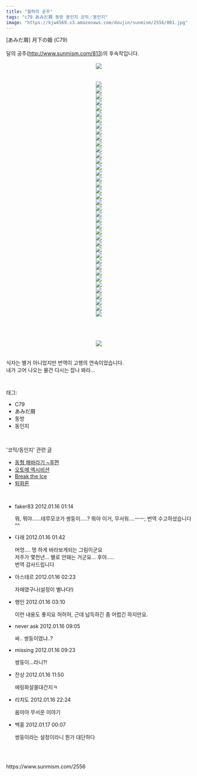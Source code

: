 ```yaml
---
title: "월하의 공주"
tags: "c79 あみだ屑 동방 동인지 코믹／동인지"
image: "https://kjw4569.s3.amazonaws.com/doujin/sunmism/2556/001.jpg"
---
```

<div class="article">
<div class="jb-article">[あみだ屑] 月下の姫 (C79)<br/>
<br/>달의 공주(<a href="http://www.sunmism.com/813">http://www.sunmism.com/813</a>)의 후속작입니다.<br/>
<br/><div class="imageblock center" style="text-align: center; clear: both;"><img src="{{ site.imgserver3 }}/sunmism/2556/001.jpg"/></div><br/>
<br/><p style="margin-top: 0px; margin-right: 0px; margin-bottom: 0px; margin-left: 0px; "></p><div class="imageblock center" style="text-align: center; clear: both;"><img src="{{ site.imgserver3 }}/sunmism/2556/002.jpg"/></div><div class="imageblock center" style="text-align: center; clear: both;"><img src="{{ site.imgserver3 }}/sunmism/2556/003.jpg"/></div><div class="imageblock center" style="text-align: center; clear: both;"><img src="{{ site.imgserver3 }}/sunmism/2556/004.jpg"/></div><div class="imageblock center" style="text-align: center; clear: both;"><img src="{{ site.imgserver3 }}/sunmism/2556/005.jpg"/></div><div class="imageblock center" style="text-align: center; clear: both;"><img src="{{ site.imgserver3 }}/sunmism/2556/006.jpg"/></div><div class="imageblock center" style="text-align: center; clear: both;"><img src="{{ site.imgserver3 }}/sunmism/2556/007.jpg"/></div><div class="imageblock center" style="text-align: center; clear: both;"><img src="{{ site.imgserver3 }}/sunmism/2556/008.jpg"/></div><div class="imageblock center" style="text-align: center; clear: both;"><img src="{{ site.imgserver3 }}/sunmism/2556/009.jpg"/></div><div class="imageblock center" style="text-align: center; clear: both;"><img src="{{ site.imgserver3 }}/sunmism/2556/010.jpg"/></div><div class="imageblock center" style="text-align: center; clear: both;"><img src="{{ site.imgserver3 }}/sunmism/2556/011.jpg"/></div><div class="imageblock center" style="text-align: center; clear: both;"><img src="{{ site.imgserver3 }}/sunmism/2556/012.jpg"/></div><div class="imageblock center" style="text-align: center; clear: both;"><img src="{{ site.imgserver3 }}/sunmism/2556/013.jpg"/></div><div class="imageblock center" style="text-align: center; clear: both;"><img src="{{ site.imgserver3 }}/sunmism/2556/014.jpg"/></div><div class="imageblock center" style="text-align: center; clear: both;"><img src="{{ site.imgserver3 }}/sunmism/2556/015.jpg"/></div><div class="imageblock center" style="text-align: center; clear: both;"><img src="{{ site.imgserver3 }}/sunmism/2556/016.jpg"/></div><div class="imageblock center" style="text-align: center; clear: both;"><img src="{{ site.imgserver3 }}/sunmism/2556/017.jpg"/></div><div class="imageblock center" style="text-align: center; clear: both;"><img src="{{ site.imgserver3 }}/sunmism/2556/018.jpg"/></div><div class="imageblock center" style="text-align: center; clear: both;"><img src="{{ site.imgserver3 }}/sunmism/2556/019.jpg"/></div><div class="imageblock center" style="text-align: center; clear: both;"><img src="{{ site.imgserver3 }}/sunmism/2556/020.jpg"/></div><div class="imageblock center" style="text-align: center; clear: both;"><img src="{{ site.imgserver3 }}/sunmism/2556/021.jpg"/></div><div class="imageblock center" style="text-align: center; clear: both;"><img src="{{ site.imgserver3 }}/sunmism/2556/022.jpg"/></div><div class="imageblock center" style="text-align: center; clear: both;"><img src="{{ site.imgserver3 }}/sunmism/2556/023.jpg"/></div><div class="imageblock center" style="text-align: center; clear: both;"><img src="{{ site.imgserver3 }}/sunmism/2556/024.jpg"/></div><div class="imageblock center" style="text-align: center; clear: both;"><img src="{{ site.imgserver3 }}/sunmism/2556/025.jpg"/></div><div class="imageblock center" style="text-align: center; clear: both;"><img src="{{ site.imgserver3 }}/sunmism/2556/026.jpg"/></div><div class="imageblock center" style="text-align: center; clear: both;"><img src="{{ site.imgserver3 }}/sunmism/2556/027.jpg"/></div><div class="imageblock center" style="text-align: center; clear: both;"><img src="{{ site.imgserver3 }}/sunmism/2556/028.jpg"/></div><div class="imageblock center" style="text-align: center; clear: both;"><img src="{{ site.imgserver3 }}/sunmism/2556/029.jpg"/></div><div class="imageblock center" style="text-align: center; clear: both;"><img src="{{ site.imgserver3 }}/sunmism/2556/030.jpg"/></div><div class="imageblock center" style="text-align: center; clear: both;"><img src="{{ site.imgserver3 }}/sunmism/2556/031.jpg"/></div><div class="imageblock center" style="text-align: center; clear: both;"><img src="{{ site.imgserver3 }}/sunmism/2556/032.jpg"/></div><div class="imageblock center" style="text-align: center; clear: both;"><img src="{{ site.imgserver3 }}/sunmism/2556/033.jpg"/></div><div class="imageblock center" style="text-align: center; clear: both;"><img src="{{ site.imgserver3 }}/sunmism/2556/034.jpg"/></div><div class="imageblock center" style="text-align: center; clear: both;"><img src="{{ site.imgserver3 }}/sunmism/2556/035.jpg"/></div><div class="imageblock center" style="text-align: center; clear: both;"><img src="{{ site.imgserver3 }}/sunmism/2556/036.jpg"/></div><div class="imageblock center" style="text-align: center; clear: both;"><img src="{{ site.imgserver3 }}/sunmism/2556/037.jpg"/></div><div class="imageblock center" style="text-align: center; clear: both;"><img src="{{ site.imgserver3 }}/sunmism/2556/038.jpg"/></div><div class="imageblock center" style="text-align: center; clear: both;"><img src="{{ site.imgserver3 }}/sunmism/2556/039.jpg"/></div><div class="imageblock center" style="text-align: center; clear: both;"><img src="{{ site.imgserver3 }}/sunmism/2556/040.jpg"/></div><div class="imageblock center" style="text-align: center; clear: both;"><img src="{{ site.imgserver3 }}/sunmism/2556/041.jpg"/></div><br/>
<p></p><br/>
 <div class="imageblock center" style="text-align: center; clear: both;"><img src="{{ site.imgserver3 }}/sunmism/2556/042.jpg"/></div><br/>
<br/>식자는 별거 아니었지만 번역이 고행의 연속이었습니다.<br/>
내가 고어 나오는 물건 다시는 잡나 봐라... <div style="text-align:center;margin:10px 0 10px 0;clear:both"><div style="display:inline;text-align:center;">
</div><div style="display:inline;text-align:center;">
</div></div> </div></div><br/>
<div class="tagTrail">
<p>태그: </p>
<ul>
<li>C79</li>
<li>あみだ屑</li>
<li>동방</li>
<li>동인지</li>
</ul>
</div><br/>
<div class="another">
<p>'코믹/동인지' 관련 글</p>
<ul>
<li><a href="/sunmism_2558">동형 해바라기 ~후편</a></li>
<li><a href="/sunmism_2557">오토메 엑시비션</a></li>
<li><a href="/sunmism_2555">Break the Ice</a></li>
<li><a href="/sunmism_2554">퇴화론</a></li>
</ul>
</div><br/>
<div class="jb-discuss-list jb-discuss-list-comment">
<ul class="jb-discuss-list-level-1">
<li class="rp_general" id="comment10470537">
<div class="jb-discuss jb-discuss-comment">
<div class="jb-discuss-information jb-discuss-information-comment">
<span class="jb-discuss-information-name">faker83</span>
<span class="jb-discuss-information-date">2012.01.16 01:14 </span>
</div>
<p class="jb-discuss-content jb-discuss-content-comment">뭐, 뭐야......테루모코가 쌍둥이.....? 뭐야 이거, 무서워....ㅡㅡ; 번역 수고하셨습니다^^</p>
</div>
</li>
<li class="rp_general" id="comment10470615">
<div class="jb-discuss jb-discuss-comment">
<div class="jb-discuss-information jb-discuss-information-comment">
<span class="jb-discuss-information-name">다래</span>
<span class="jb-discuss-information-date">2012.01.16 01:42 </span>
</div>
<p class="jb-discuss-content jb-discuss-content-comment">머엉.... 멍 하게 바라보게되는 그림이군요<br/>
저주가 몇천년... 별로 안돼는 거군요... 후아.....<br/>
번역 감사드립니다</p>
</div>
</li>
<li class="rp_general" id="comment10470735">
<div class="jb-discuss jb-discuss-comment">
<div class="jb-discuss-information jb-discuss-information-comment">
<span class="jb-discuss-information-name">아스테르</span>
<span class="jb-discuss-information-date">2012.01.16 02:23 </span>
</div>
<p class="jb-discuss-content jb-discuss-content-comment">자매였구나(설정이 별나다!)</p>
</div>
</li>
<li class="rp_general" id="comment10470888">
<div class="jb-discuss jb-discuss-comment">
<div class="jb-discuss-information jb-discuss-information-comment">
<span class="jb-discuss-information-name">행인</span>
<span class="jb-discuss-information-date">2012.01.16 03:10 </span>
</div>
<p class="jb-discuss-content jb-discuss-content-comment">이런 내용도 좋지요 허허허, 근데 납득하긴 좀 어렵긴 하지만요.</p>
</div>
</li>
<li class="rp_general" id="comment10471825">
<div class="jb-discuss jb-discuss-comment">
<div class="jb-discuss-information jb-discuss-information-comment">
<span class="jb-discuss-information-name">never ask</span>
<span class="jb-discuss-information-date">2012.01.16 09:05 </span>
</div>
<p class="jb-discuss-content jb-discuss-content-comment">싸.. 쌍둥이였냐..?</p>
</div>
</li>
<li class="rp_general" id="comment10471891">
<div class="jb-discuss jb-discuss-comment">
<div class="jb-discuss-information jb-discuss-information-comment">
<span class="jb-discuss-information-name">missing</span>
<span class="jb-discuss-information-date">2012.01.16 09:23 </span>
</div>
<p class="jb-discuss-content jb-discuss-content-comment">쌍둥이...라니?!</p>
</div>
</li>
<li class="rp_general" id="comment10472775">
<div class="jb-discuss jb-discuss-comment">
<div class="jb-discuss-information jb-discuss-information-comment">
<span class="jb-discuss-information-name">잔상</span>
<span class="jb-discuss-information-date">2012.01.16 11:50 </span>
</div>
<p class="jb-discuss-content jb-discuss-content-comment">에링화살쏠대간지ㅋ</p>
</div>
</li>
<li class="rp_general" id="comment10476345">
<div class="jb-discuss jb-discuss-comment">
<div class="jb-discuss-information jb-discuss-information-comment">
<span class="jb-discuss-information-name">리치도</span>
<span class="jb-discuss-information-date">2012.01.16 22:24 </span>
</div>
<p class="jb-discuss-content jb-discuss-content-comment">옴마야 무서운 이야기</p>
</div>
</li>
<li class="rp_general" id="comment10476731">
<div class="jb-discuss jb-discuss-comment">
<div class="jb-discuss-information jb-discuss-information-comment">
<span class="jb-discuss-information-name">백홍</span>
<span class="jb-discuss-information-date">2012.01.17 00:07 </span>
</div>
<p class="jb-discuss-content jb-discuss-content-comment">쌍둥이라는 설정이라니 뭔가 대단하다</p>
</div>
</li>
</ul>
</div><br/>
<br/>
<p id="refer">https://www.sunmism.com/2556</p>
<br/>
